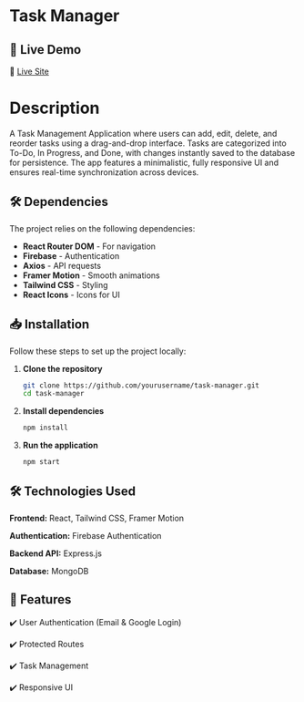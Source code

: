 
# Task Manager
## 🚀 Live Demo  
🔗 [Live Site](https://task-manager-bd329.web.app/)  

# Description
A Task Management Application where users can add, edit, delete, and reorder tasks using a drag-and-drop interface. Tasks are categorized into To-Do, In Progress, and Done, with changes instantly saved to the database for persistence. The app features a minimalistic, fully responsive UI and ensures real-time synchronization across devices.

## 🛠 Dependencies  
The project relies on the following dependencies:  
- **React Router DOM** - For navigation  
- **Firebase** - Authentication  
- **Axios** - API requests  
- **Framer Motion** - Smooth animations  
- **Tailwind CSS** - Styling  
- **React Icons** - Icons for UI  


## 📥 Installation  

Follow these steps to set up the project locally:  

1. **Clone the repository**  
   ```sh
   git clone https://github.com/yourusername/task-manager.git
   cd task-manager
2. **Install dependencies**
    ```sh
    npm install
3. **Run the application**
    ```sh
    npm start

## 🛠 Technologies Used
**Frontend:** React, Tailwind CSS, Framer Motion

**Authentication:** Firebase Authentication

**Backend API:** Express.js

**Database:** MongoDB


## 📌 Features
✔️ User Authentication (Email & Google Login)

✔️ Protected Routes

✔️ Task Management

✔️ Responsive UI




